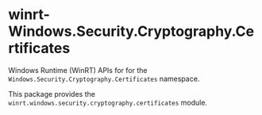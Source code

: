 <!-- warning: Please don't edit this file. It was automatically generated. -->

# winrt-Windows.Security.Cryptography.Certificates

Windows Runtime (WinRT) APIs for for the `Windows.Security.Cryptography.Certificates` namespace.

This package provides the `winrt.windows.security.cryptography.certificates` module.

